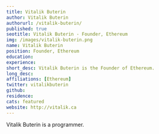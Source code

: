 ```yaml
---
title: Vitalik Buterin
author: Vitalik Buterin
authorurl: /vitalik-buterin/
published: true
seotitle: Vitalik Buterin - Founder, Ethereum
img: /images/vitalik-buterin.png
name: Vitalik Buterin
position: Founder, Ethereum
education: 
experience: 
short_desc: Vitalik Buterin is the Founder of Ethereum.
long_desc: 
affiliations: [Ethereum]
twitter: vitalikbuterin
github: 
residence: 
cats: featured
website: http://vitalik.ca
---
```


Vitalik Buterin is a programmer.